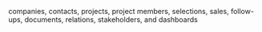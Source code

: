 <!-- markdownlint-disable-file MD041 -->
companies, contacts, projects, project members, selections, sales, follow-ups, documents, relations, stakeholders, and dashboards
